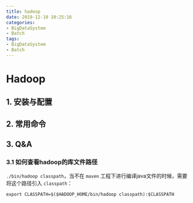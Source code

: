 ```yaml
---
title: hadoop
date: 2019-12-10 10:25:16
categories:
- BigDataSystem
- Batch
tags:
- BigDataSystem
- Batch
---
```


# Hadoop

## 1. 安装与配置

## 2. 常用命令

## 3. Q&A

### 3.1 如何查看hadoop的库文件路径

`./bin/hadoop classpath`，当不在 `maven` 工程下进行编译java文件的时候，需要将这个路径引入 `classpath`：

```shell
export CLASSPATH=$($HADOOP_HOME/bin/hadoop classpath):$CLASSPATH
```